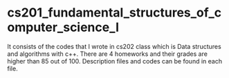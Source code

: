 # cs201_fundamental_structures_of_computer_science_I
 It consists of the codes that I wrote in cs202 class which is Data structures and algorithms with c++. There are 4 homeworks and their grades are higher than 85 out of 100. Description files and codes can be found in each file.
